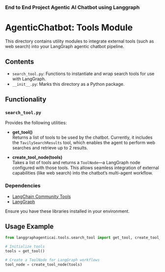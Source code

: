### End to End Project Agentic AI Chatbot using Langgraph

# AgenticChatbot: Tools Module

This directory contains utility modules to integrate external tools (such as web search) into your LangGraph agentic chatbot pipeline.

## Contents

- `search_tool.py`: Functions to instantiate and wrap search tools for use with LangGraph.
- `__init__.py`: Marks this directory as a Python package.

## Functionality

### `search_tool.py`

Provides the following utilities:

- **get_tool()**  
  Returns a list of tools to be used by the chatbot. Currently, it includes the `TavilySearchResults` tool, which enables the agent to perform web searches and retrieve up to 2 results.

- **create_tool_node(tools)**  
  Takes a list of tools and returns a `ToolNode`—a LangGraph node configured with those tools. This allows seamless integration of external capabilities (like web search) into the chatbot’s multi-agent workflow.

### Dependencies

- [LangChain Community Tools](https://github.com/langchain-ai/langchain)
- [LangGraph](https://github.com/langchain-ai/langgraph)

Ensure you have these libraries installed in your environment.

## Usage Example

```python
from langgraphagenticai.tools.search_tool import get_tool, create_tool_node

# Initialize tools
tools = get_tool()

# Create a ToolNode for LangGraph workflows
tool_node = create_tool_node(tools)
